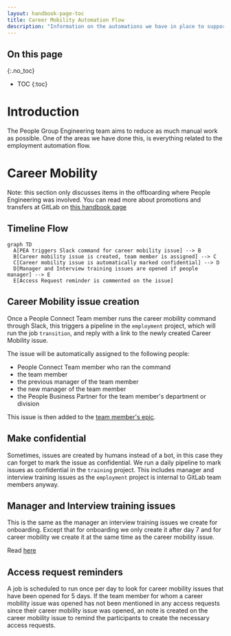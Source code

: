 ```yaml
---
layout: handbook-page-toc
title: Career Mobility Automation Flow
description: "Information on the automations we have in place to support the People Connect Team with career mobility related tasks."
---
```


## On this page

{:.no_toc}

- TOC
{:toc}

# Introduction

The People Group Engineering team aims to reduce as much manual work as possible. One of the areas we have done this, is everything related to the employment automation flow.

# Career Mobility

Note: this section only discusses items in the offboarding where People Engineering was involved. You can read more about promotions and transfers at GitLab on [this handbook page](/handbook/people-group/promotions-transfers/)

## Timeline Flow

```mermaid
graph TD
  A[PEA triggers Slack command for career mobility issue] --> B
  B[Career mobility issue is created, team member is assigned] --> C
  C[Career mobility issue is automatically marked confidential] --> D
  D[Manager and Interview training issues are opened if people manager] --> E
  E[Access Request reminder is commented on the issue]
```

## Career Mobility issue creation

Once a People Connect Team member runs the career mobility command through Slack, this triggers a pipeline in the `employment` project, which will run the job `transition`, and reply with a link to the newly created Career Mobility issue.

The issue will be automatically assigned to the following people:

- People Connect Team member who ran the command
- the team member
- the previous manager of the team member
- the new manager of the team member
- the People Business Partner for the team member's department or division

This issue is then added to the [team member's epic](/handbook/people-group/engineering/employment-issues#epics).

## Make confidential
Sometimes, issues are created by humans instead of a bot, in this case they can forget to mark the issue as confidential. We run a daily pipeline to mark issues as confidential in the `training` project. This includes manager and interview training issues as the `employment` project is internal to GitLab team members anyway.

## Manager and Interview training issues

This is the same as the manager an interview training issues we create for onboarding. Except that for onboarding we only create it after day 7 and for career mobility we create it at the same time as the career mobility issue.

Read [here](/handbook/people-group/engineering/onboarding#manager-and-interview-training-issues)

## Access request reminders

A job is scheduled to run once per day to look for career mobility issues that have been opened for 5 days. If the team member for whom a career mobility issue was opened has not been mentioned in any access requests since their career mobility issue was opened, an note is created on the career mobility issue to remind the participants to create the necessary access requests.

